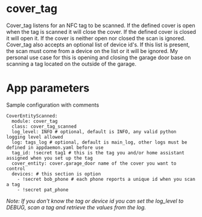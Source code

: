 # cover_tag

Cover_tag listens for an NFC tag to be scanned.  If the defined cover is open when the tag is scanned it will close the cover. If the defined cover is closed it will open it. If the cover is neither open nor closed the scan is ignored.  Cover_tag also accepts an optional list of device id's. If this list is present, the scan must come from a device on the list or it will be ignored. My personal use case for this is opening and closing the garage door base on scanning a tag located on the outside of the garage.

# App parameters

Sample configuration with comments

```
CoverEntityScanned:
  module: cover_tag
  class: cover_tag_scanned
  log_level: INFO # optional, default is INFO, any valid python logging level allowed
  log: tags_log # optional, default is main_log, other logs must be defined in appdaemon.yaml before use
  tag_id: !secret tag1 # this is the tag you and/or home assistant assigned when you set up the tag
  cover_entity: cover.garage_door name of the cover you want to control
  devices: # this section is option
    - !secret bob_phone # each phone reports a unique id when you scan a tag
    - !secret pat_phone
```
_Note: If you don't know the tag or device id you can set the log_level to DEBUG, scan a tag and retrieve the values from the log._



